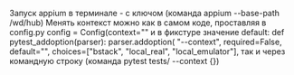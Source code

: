 Запуск appium в терминале - с ключом (команда appium  --base-path /wd/hub)
Менять контекст можно как в самом коде, проставляя в config.py config = Config(context="" и в фикстуре значение default:
def pytest_addoption(parser):
    parser.addoption(
        "--context",
        required=False,
        default="",
        choices=["bstack", "local_real", "local_emulator"],
так и через командную строку (команда pytest tests/ --context {})
